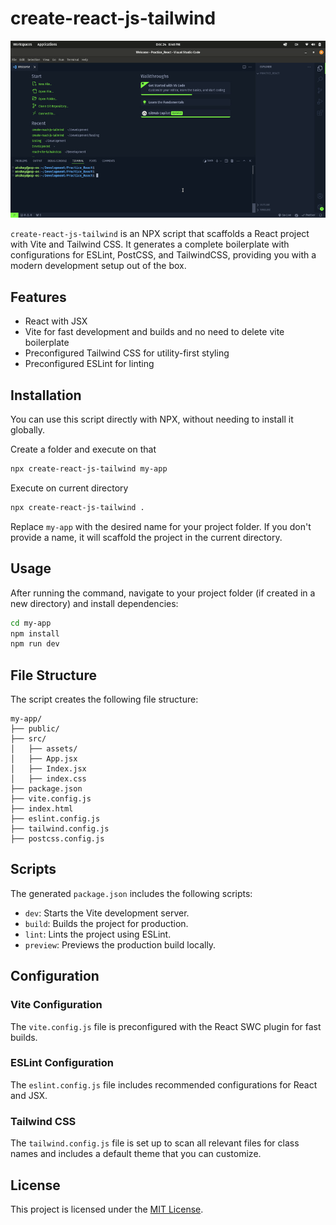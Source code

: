 # create-react-js-tailwind

![Demo of the project](https://raw.githubusercontent.com/akshaywritescode/create-react-js-tailwind/refs/heads/main/sample.gif)

`create-react-js-tailwind` is an NPX script that scaffolds a React project with Vite and Tailwind CSS. It generates a complete boilerplate with configurations for ESLint, PostCSS, and TailwindCSS, providing you with a modern development setup out of the box.

## Features
- React with JSX
- Vite for fast development and builds and no need to delete vite boilerplate
- Preconfigured Tailwind CSS for utility-first styling
- Preconfigured ESLint for linting

## Installation
You can use this script directly with NPX, without needing to install it globally.

Create a folder and execute on that
```bash
npx create-react-js-tailwind my-app
```

Execute on current directory
```bash
npx create-react-js-tailwind .
```

Replace `my-app` with the desired name for your project folder. If you don't provide a name, it will scaffold the project in the current directory.

## Usage
After running the command, navigate to your project folder (if created in a new directory) and install dependencies:

```bash
cd my-app
npm install
npm run dev
```

## File Structure
The script creates the following file structure:

```
my-app/
├── public/
├── src/
│   ├── assets/
│   ├── App.jsx
│   ├── Index.jsx
│   ├── index.css
├── package.json
├── vite.config.js
├── index.html
├── eslint.config.js
├── tailwind.config.js
├── postcss.config.js
```

## Scripts
The generated `package.json` includes the following scripts:

- `dev`: Starts the Vite development server.
- `build`: Builds the project for production.
- `lint`: Lints the project using ESLint.
- `preview`: Previews the production build locally.

## Configuration

### Vite Configuration
The `vite.config.js` file is preconfigured with the React SWC plugin for fast builds.

### ESLint Configuration
The `eslint.config.js` file includes recommended configurations for React and JSX.

### Tailwind CSS
The `tailwind.config.js` file is set up to scan all relevant files for class names and includes a default theme that you can customize.

## License
This project is licensed under the [MIT License](LICENSE).
